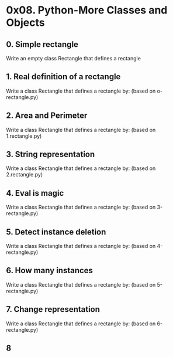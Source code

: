 # 0x08. Python-More Classes and Objects

## 0. Simple rectangle
Write an empty class Rectangle that defines a rectangle

## 1. Real definition of a rectangle
Write a class Rectangle that defines a rectangle by: (based on o-rectangle.py)

## 2. Area and Perimeter
Write a class Rectangle that defines a rectangle by: (based on 1.rectangle.py)

## 3. String representation
Write a class Rectangle that defines a rectangle by: (based on 2.rectangle.py)

## 4. Eval is magic
Write a class Rectangle that defines a rectangle by: (based on 3-rectangle.py)

## 5. Detect instance deletion
Write a class Rectangle that defines a rectangle by: (based on 4-rectangle.py)

## 6. How many instances
Write a class Rectangle that defines a rectangle by: (based on 5-rectangle.py)

## 7. Change representation
Write a class Rectangle that defines a rectangle by: (based on 6-rectangle.py)

## 8 
